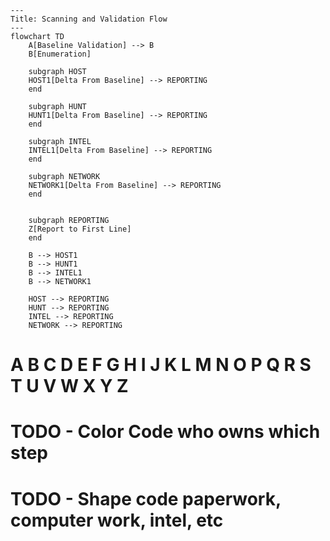 ```mermaid
---
Title: Scanning and Validation Flow
---
flowchart TD
    A[Baseline Validation] --> B
    B[Enumeration]

    subgraph HOST 
    HOST1[Delta From Baseline] --> REPORTING
    end

    subgraph HUNT 
    HUNT1[Delta From Baseline] --> REPORTING
    end

    subgraph INTEL 
    INTEL1[Delta From Baseline] --> REPORTING
    end

    subgraph NETWORK 
    NETWORK1[Delta From Baseline] --> REPORTING
    end


    subgraph REPORTING
    Z[Report to First Line]
    end

    B --> HOST1
    B --> HUNT1
    B --> INTEL1
    B --> NETWORK1

    HOST --> REPORTING
    HUNT --> REPORTING
    INTEL --> REPORTING
    NETWORK --> REPORTING

```
# A B C D E F G H I J K L M N O P Q R S T U V W X Y Z
# TODO - Color Code who owns which step
# TODO - Shape code paperwork, computer work, intel, etc

